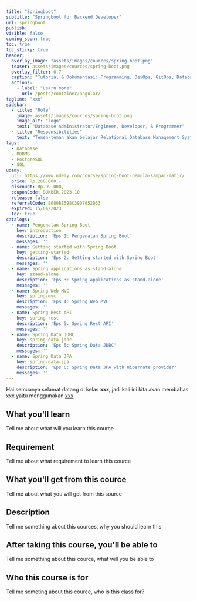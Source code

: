 ```yaml
---
title: "Springboot"
subtitle: "Springboot for Backend Developer"
url: springboot
publish: 
visible: false
coming_soon: true
toc: true
toc_sticky: true
header:
  overlay_image: "assets/images/cources/spring-boot.png"
  teaser: assets/images/cources/spring-boot.png
  overlay_filter: 0.7
  caption: "Tutorial & Dokumentasi: Programming, DevOps, GitOps, Database, & Servers"
  actions:
    - label: "Learn more"
      url: /posts/container/angular/
tagline: "xxx"
sidebar:
  - title: "Role"
    image: assets/images/cources/spring-boot.png
    image_alt: "logo"
    text: "Database Administrator/Engineer, Developer, & Programmer"
  - title: "Responsibilities"
    text: "Temen-teman akan belajar Relational Database Management System (RDBMS) dengan PostgreSQL"
tags:
  - Database
  - RDBMS
  - PostgreSQL
  - SQL
udemy: 
  url: https://www.udemy.com/course/spring-boot-pemula-sampai-mahir/
  price: Rp.280.000,-
  discount: Rp.99.000,-
  couponCode: BUKBER.2023.10
  release: false
  referralCode: 8080BE598C39D7652D33
  expired: 15/04/2023
  toc: true
catalogs:
  - name: Pengenalan Spring Boot
    key: introduction
    description: 'Eps 1: Pengenalan Spring Boot'
    messages: ''
  - name: Getting started with Spring Boot
    key: getting-started
    description: 'Eps 2: Getting started with Spring Boot'
    messages: ''
  - name: Spring applications as stand-alone
    key: stand-alone
    description: 'Eps 3: Spring applications as stand-alone'
    messages: ''
  - name: Spring Web MVC
    key: spring-mvc
    description: 'Eps 4: Spring Web MVC'
    messages: ''
  - name: Spring Rest API
    key: spring-rest
    description: 'Eps 5: Spring Rest API'
    messages: ''
  - name: Spring Data JDBC
    key: spring-data-jdbc
    description: 'Eps 5: Spring Data JDBC'
    messages: ''
  - name: Spring Data JPA
    key: spring-data-jpa
    description: 'Eps 6: Spring Data JPA with Hibernate provider'
    messages: ''
---
```


Hai semuanya selamat datang di kelas **xxx**, jadi kali ini kita akan membahas xxx yaitu menggunakan [xxx](link). 

<!--more-->

## What you'll learn

Tell me about what will you learn this cource

## Requirement

Tell me about what requirement to learn this cource

## What you'll get from this cource

Tell me about what you will get from this source

## Description

Tell me something about this cources, why you should learn this

## After taking this course, you'll be able to

Tell me something about this cource, what will you be able to

## Who this course is for

Tell me someting about this cource, who is this class for?